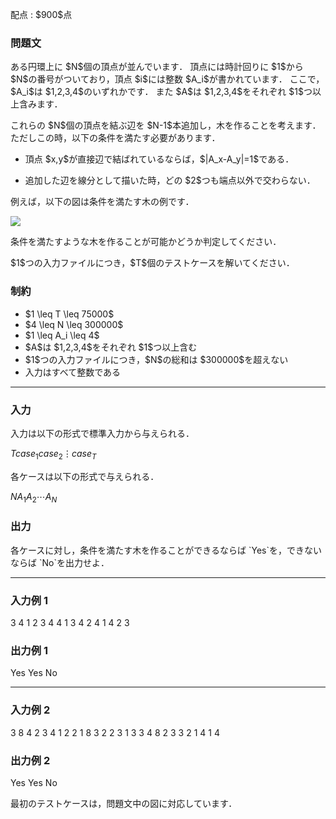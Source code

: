 
<div>

<span>

<span>

<p>
配点 : $900$点
</p>

<div>

<section>

### **問題文**

<p>
ある円環上に $N$個の頂点が並んでいます．
頂点には時計回りに $1$から $N$の番号がついており，頂点 $i$には整数 $A_i$が書かれています．
ここで，$A_i$は $1,2,3,4$のいずれかです．
また $A$は $1,2,3,4$をそれぞれ $1$つ以上含みます．
</p>

<p>
これらの $N$個の頂点を結ぶ辺を $N-1$本追加し，木を作ることを考えます．
ただしこの時，以下の条件を満たす必要があります．
</p>

<ul>

<li>

<p>
頂点 $x,y$が直接辺で結ばれているならば，$|A_x-A_y|=1$である．
</p>

</li>

<li>

<p>
追加した辺を線分として描いた時，どの $2$つも端点以外で交わらない．
</p>

</li>

</ul>

<p>
例えば，以下の図は条件を満たす木の例です．
</p>

<p>

<img src="https://img.atcoder.jp/agc058/8ed6a07d693053455f589dff2d9dccfa.png">

</img>

</p>

<p>
条件を満たすような木を作ることが可能かどうか判定してください．
</p>

<p>
$1$つの入力ファイルにつき，$T$個のテストケースを解いてください．
</p>

</section>

</div>

<div>

<section>

### **制約**

<ul>

<li>
$1 \leq T \leq 75000$
</li>

<li>
$4 \leq N \leq 300000$
</li>

<li>
$1 \leq A_i \leq 4$
</li>

<li>
$A$は $1,2,3,4$をそれぞれ $1$つ以上含む
</li>

<li>
$1$つの入力ファイルにつき，$N$の総和は $300000$を超えない
</li>

<li>
入力はすべて整数である
</li>

</ul>

</section>

</div>

---

<div>

<div>

<section>

### **入力**

<p>
入力は以下の形式で標準入力から与えられる．
</p>

<div>

$T$$case_1$$case_2$$\vdots$$case_T$
</div>

<p>
各ケースは以下の形式で与えられる．
</p>

<div>

$N$$A_1$$A_2$$\cdots$$A_N$
</div>

</section>

</div>

<div>

<section>

### **出力**

<p>
各ケースに対し，条件を満たす木を作ることができるならば `Yes`を，できないならば `No`を出力せよ．
</p>

</section>

</div>

</div>

---

<div>

<section>

### **入力例 1**

<div>

3
4
1 2 3 4
4
1 3 4 2
4
1 4 2 3

</div>

</section>

</div>

<div>

<section>

### **出力例 1**

<div>

Yes
Yes
No

</div>

</section>

</div>

---

<div>

<section>

### **入力例 2**

<div>

3
8
4 2 3 4 1 2 2 1
8
3 2 2 3 1 3 3 4
8
2 3 3 2 1 4 1 4

</div>

</section>

</div>

<div>

<section>

### **出力例 2**

<div>

Yes
Yes
No

</div>

<p>
最初のテストケースは，問題文中の図に対応しています．
</p>

</section>

</div>

</span>

</span>

</div>
